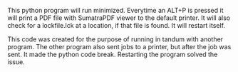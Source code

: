 This python program will run minimized. Everytime an ALT+P is pressed it will print a PDF file with SumatraPDF viewer to the default printer. It will also check for a lockfile.lck at a location, if that file is found. It will restart itself. 

This code was created for the purpose of running in tandum with another program. The other program also sent jobs to a printer, but after the job was sent. It made the python code break. Restarting the program solved the issue. 
